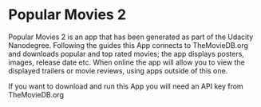 # Popular Movies 2
Popular Movies 2 is an app that has been generated as part of the Udacity Nanodegree. Following the guides this App connects to TheMovieDB.org and downloads popular and top rated movies; the app displays posters, images, release date etc. When online the app will allow you to view the displayed trailers or movie reviews, using apps outside of this one.

If you want to download and run this App you will need an API key from TheMovieDB.org
